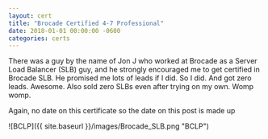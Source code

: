 ```yaml
---
layout: cert
title: "Brocade Certified 4-7 Professional"
date: 2018-01-01 00:00:00 -0600
categories: certs
---
```


There was a guy by the name of Jon J who worked at Brocade as a Server Load Balancer (SLB) guy, and he strongly encouraged me to get certified in Brocade SLB.  He promised me lots of leads if I did.  So I did.  And got zero leads.  Awesome.  Also sold zero SLBs even after trying on my own.  Womp womp.

Again, no date on this certificate so the date on this post is made up


![BCLP]({{ site.baseurl }}/images/Brocade_SLB.png "BCLP")

